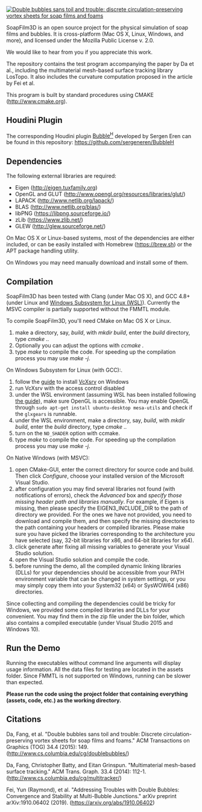 [![Double bubbles sans toil and trouble: discrete circulation-preserving vortex sheets for soap films and foams](http://www.cs.columbia.edu/cg/doublebubbles/title.jpg)](http://www.cs.columbia.edu/cg/doublebubbles/)

SoapFilm3D is an open source project for the physical simulation of soap films and bubbles. It is cross-platform (Mac OS X, Linux, Windows, and more), and licensed under the Mozilla Public License v. 2.0.

We would like to hear from you if you appreciate this work.

The repository contains the test program accompanying the paper by Da et al., including the multimaterial mesh-based surface tracking library LosTopo. It also includes the curvature computation proposed in the article by Fei et al. 

This program is built by standard procedures using CMAKE (http://www.cmake.org).

Houdini Plugin
--------------------
The corresponding Houdini plugin [Bubble<sup>H</sup>](https://sergeneren.com/2019/10/08/bubbleh/) developed by Sergen Eren can be found in this repository: https://github.com/sergeneren/BubbleH

Dependencies
--------------------
The following external libraries are required:

* Eigen (http://eigen.tuxfamily.org)
* OpenGL and GLUT (http://www.opengl.org/resources/libraries/glut/)
* LAPACK (http://www.netlib.org/lapack/)
* BLAS (http://www.netlib.org/blas/)
* libPNG (https://libpng.sourceforge.io/)
* zLib (https://www.zlib.net/)
* GLEW (http://glew.sourceforge.net/)

On Mac OS X or Linux-based systems, most of the dependencies are either included, or can be easily installed with Homebrew (https://brew.sh) or the APT package handling utility. 

On Windows you may need manually download and install some of them.

Compilation
-----------------
SoapFilm3D has been tested with Clang (under Mac OS X), and GCC 4.8+ (under Linux and [Windows Subsystem for Linux (WSL)](https://docs.microsoft.com/en-us/windows/wsl/install-win10)). Currently the MSVC compiler is partially supported without the FMMTL module.

To compile SoapFilm3D, you'll need CMake on Mac OS X or Linux.

1. make a directory, say, *build*, with *mkdir build*, enter the *build* directory, type *cmake ..*
2. Optionally you can adjust the options with *ccmake .*
3. type *make* to compile the code. For speeding up the compilation process you may use *make -j*.

On Windows Subsystem for Linux (with GCC):.

1. follow the [guide](https://techcommunity.microsoft.com/t5/windows-dev-appconsult/running-wsl-gui-apps-on-windows-10/ba-p/1493242) to install [VcXsrv](https://sourceforge.net/projects/vcxsrv/) on Windows
2. run VcXsrv with the access control disabled
3. under the WSL environment (assuming WSL has been installed following [the guide](https://docs.microsoft.com/en-us/windows/wsl/install-win10)), make sure OpenGL is accessible. You may enable OpenGL through `sudo apt-get install ubuntu-desktop mesa-utils` and check if the `glxgears` is runnable.
4. under the WSL environment, make a directory, say, *build*, with *mkdir build*, enter the *build* directory, type *cmake ..*
5. turn on the `NO_SHADER` option with ccmake.
6. type *make* to compile the code. For speeding up the compilation process you may use *make -j*.

On Native Windows (with MSVC):

1. open CMake-GUI, enter the correct directory for source code and build. Then click *Configure*, choose your installed version of the Microsoft Visual Studio.
2. after configuration you may find several libraries not found (with notifications of errors), check the *Advanced* box and *specify those missing header path and libraries manually*. For example, if Eigen is missing, then please specify the EIGEN3_INCLUDE_DIR to the path of directory we provided. For the ones we have not provided, you need to download and compile them, and then specify the missing directories to the path containing your headers or compiled libraries. Please make sure you have picked the libraries corresponding to the architecture you have selected (say, 32-bit libraries for x86, and 64-bit libraries for x64).
3. click generate after fixing all missing variables to generate your Visual Studio solution.
4. open the Visual Studio solution and compile the code.
5. before running the demo, all the compiled dynamic linking libraries (DLLs) for your dependencies should be accessible from your PATH environment variable that can be changed in system settings, or you may simply copy them into your System32 (x64) or SysWOW64 (x86) directories.

Since collecting and compiling the dependencies could be tricky for Windows, we provided some compiled libraries and DLLs for your convenient. You may find them in the zip file under the bin folder, which also contains a compiled executable (under Visual Studio 2015 and Windows 10). 

Run the Demo
--------------------
Running the executables without command line arguments will display usage
information. All the data files for testing are located in the assets folder.
Since FMMTL is not supported on Windows, running can be slower than expected.

**Please run the code using the project folder that containing everything (assets, code, etc.) as the working directory.**

Citations
--------------------
Da, Fang, et al. "Double bubbles sans toil and trouble: Discrete circulation-preserving vortex sheets for soap films and foams." ACM Transactions on Graphics (TOG) 34.4 (2015): 149. (http://www.cs.columbia.edu/cg/doublebubbles/)

Da, Fang, Christopher Batty, and Eitan Grinspun. "Multimaterial mesh-based surface tracking." ACM Trans. Graph. 33.4 (2014): 112-1. (http://www.cs.columbia.edu/cg/multitracker/)

Fei, Yun (Raymond), et al. "Addressing Troubles with Double Bubbles: Convergence and Stability at Multi-Bubble Junctions." arXiv preprint arXiv:1910.06402 (2019). (https://arxiv.org/abs/1910.06402)
